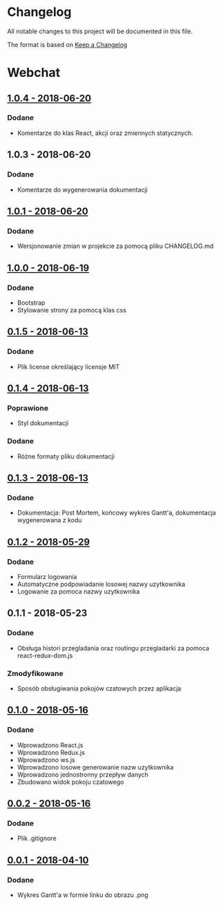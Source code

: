 # Changelog
All notable changes to this project will be documented in this file.

The format is based on [Keep a Changelog](http://keepachangelog.com/en/1.0.0/)

# Webchat

## [1.0.4 - 2018-06-20](https://github.com/Senderek/WSTM/5b49f75e256720d409e402880336c8f298fd3e48)
### Dodane
 - Komentarze do klas React, akcji oraz zmiennych statycznych.
 
## 1.0.3 - 2018-06-20
### Dodane
 - Komentarze do wygenerowania dokumentacji

## [1.0.1 - 2018-06-20](https://github.com/Senderek/WSTM/commit/0296fdb4b531aff51338673c1b169d71993e9661)
### Dodane
 - Wersjonowanie zmian w projekcie za pomocą pliku CHANGELOG.md

## [1.0.0 - 2018-06-19](https://github.com/Senderek/WSTM/commit/4442a933f36f6fd10a7ac197eea4f3319bba162e)
### Dodane
 - Bootstrap
 - Stylowanie strony za pomocą klas css

## [0.1.5 - 2018-06-13](https://github.com/Senderek/WSTM/commit/f6d67037723df424f609287dbc8dac195d8115f1)
### Dodane
- Plik license określający licensje MIT

## [0.1.4 - 2018-06-13](https://github.com/Senderek/WSTM/commit/eec5117fb341314c74aeda65de3c2411d0678ac0)
### Poprawione
- Styl dokumentacji

### Dodane
- Różne formaty pliku dokumentacji

## [0.1.3 - 2018-06-13](https://github.com/Senderek/WSTM/commit/5a38139a2a47ce8657b8229e410d113cec4dbf05)
### Dodane
- Dokumentacja: Post Mortem, końcowy wykres Gantt'a, dokumentacja wygenerowana z kodu

## [0.1.2 - 2018-05-29](https://github.com/Senderek/WSTM/commit/f09a5fae5c9c15b512030d5fcfec31ec335b9010)
### Dodane
- Formularz logowania
- Automatyczne podpowiadanie losowej nazwy uzytkownika
- Logowanie za pomoca nazwy uzytkownika

## 0.1.1 - 2018-05-23
### Dodane
- Obsługa histori przegladania oraz routingu przegladarki za pomoca react-redux-dom.js

### Zmodyfikowane
- Sposób obsługiwania pokojów czatowych przez aplikacja


## [0.1.0 - 2018-05-16](https://github.com/Senderek/WSTM/commit/96dff96aba333877474e66f2ef02fbfa1784bb11)
### Dodane
- Wprowadzono React.js
- Wprowadzono Redux.js
- Wprowadzono ws.js
- Wprowadzono losowe generowanie nazw uzytkownika
- Wprowadzono jednostronny przepływ danych
- Zbudowano widok pokoju czatowego 

## [0.0.2 - 2018-05-16](https://github.com/Senderek/WSTM/commit/ece8c79a4a490af82edacaca6e141c92d22b7aff)
### Dodane
- Plik .gitignore


## [0.0.1 - 2018-04-10](https://github.com/Senderek/WSTM/commit/2398bd82851ebadf1fa3584611fffe61150da928)
### Dodane
- Wykres Gantt'a w formie linku do obrazu .png
